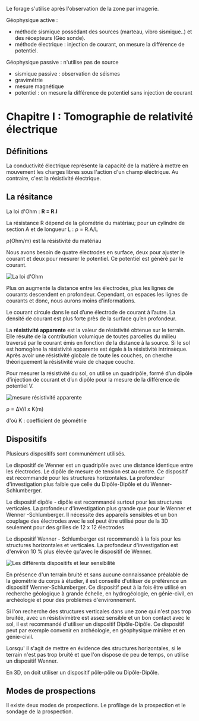 Le forage s'utilise après l'observation de la zone par imagerie.

Géophysique active :

- méthode sismique possédant des sources (marteau, vibro sismique..) et des récepteurs (Géo sonde).
- méthode électrique : injection de courant, on mesure la différence de potentiel.

Géophysique passive : n'utilise pas de source

- sismique passive : observation de séismes
- gravimétrie
- mesure magnétique
- potentiel : on mesure la différence de potentiel sans injection de courant

# Chapitre I : Tomographie de relativité électrique 

## Définitions

La conductivité électrique représente la capacité de la matière à mettre en mouvement les charges libres sous l'action d'un champ électrique. Au contraire, c'est la résistivité électrique.

## La résitance 

La loi d'Ohm : **R = R.I**

La résistance R dépend de la géométrie du matériau; pour un cylindre de section A et de longueur L : ρ = R.A/L

ρ(Ohm/m) est la résistivité du matériau 

Nous avons besoin de quatre électrodes en surface, deux pour ajuster le courant et deux pour mesurer le potentiel. Ce potentiel est généré par le courant.

![La loi d'Ohm](Images/courant.PNG)

Plus on augmente la distance entre les électrodes, plus les lignes de courants descendent en profondeur. Cependant, on espaces les lignes de courants et donc, nous aurons moins d'informations.

Le courant circule dans le sol d’une électrode de courant à l’autre. La densité de courant est plus forte près de la surface qu’en profondeur.

La **résistivité apparente** est la valeur de résistivité obtenue sur le terrain. Elle résulte de la contribution volumique de toutes parcelles du milieu traversé par le courant émis en fonction de la distance à la source. Si le sol est homogène la résistivité apparente est égale à la résistivité intrinsèque. Après avoir une résistivité globale de toute les couches, on cherche théoriquement la résistivité vraie de chaque couche.

Pour mesurer la résistivité du sol, on utilise un quadripôle, formé d’un dipôle d’injection de courant et d’un dipôle pour la mesure de la différence de potentiel V.

![mesure résistivité apparente](Images/ligne.PNG)

ρ = ΔV/I x K(m)

d'où K : coefficient de géométrie 

## Dispositifs

Plusieurs dispositifs sont communément utilisés.

Le dispositif de Wenner est un quadripôle avec une distance identique entre les électrodes. Le dipôle de mesure de tension est au centre. Ce dispositif est recommandé pour les structures horizontales. La profondeur d'investigation plus faible que celle du Dipôle-Dipôle et du Wenner-Schlumberger.  
 

Le dispositif dipôle - dipôle est recommandé surtout pour les structures verticales. La profondeur d'investigation plus grande que pour le Wenner et Wenner -Schlumberger. Il nécessite des appareils sensibles et un bon couplage des électrodes avec le sol peut être utilisé pour de la 3D seulement pour des grilles de 12 x 12 électrodes 

Le dispositif Wenner - Schlumberger est recommandé à la fois pour les structures horizontales et verticales. La profondeur d'investigation est d'environ 10 % plus élevée qu'avec le dispositif de Wenner.

![Les différents dispositifs et leur sensibilité](Images/dispositifs.PNG)

En présence d'un terrain bruité et sans aucune connaissance préalable de la géométrie du corps à étudier, il est conseillé d'utiliser de préférence un dispositif Wenner-Schlumberger. Ce dispositif peut à la fois être utilisé en recherche géologique à grande échelle, en hydrogéologie, en génie-civil, en archéologie et pour des problèmes d'environnement. 

Si l'on recherche des structures verticales dans une zone qui n'est pas trop bruitée, avec un résistivimètre est assez sensible et un bon contact avec le sol, il est recommandé d'utiliser un dispositif Dipôle-Dipôle. Ce dispositif peut par exemple convenir en archéologie, en géophysique minière et en génie-civil.

Lorsqu' il s'agit de mettre en évidence des structures horizontales, si le terrain n'est pas trop bruité et que l'on dispose de peu de temps, on utilise un dispositif Wenner. 

En 3D, on doit utiliser un dispositif pôle-pôle ou Dipôle-Dipôle. 

## Modes de prospections

Il existe deux modes de prospections. Le profilage de la prospection et le sondage de la prospection.

